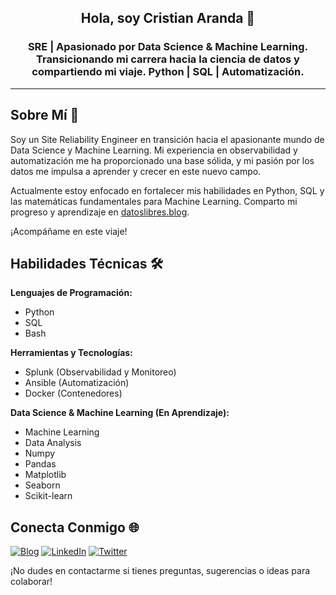 <h2 align="center">
Hola, soy Cristian Aranda 👋
</h2>

<h3 align="center">
SRE | Apasionado por Data Science & Machine Learning. Transicionando mi carrera hacia la ciencia de datos y compartiendo mi viaje. Python | SQL | Automatización.
</h3>

---

## Sobre Mí 👋

Soy un Site Reliability Engineer en transición hacia el apasionante mundo de Data Science y Machine Learning. Mi experiencia en observabilidad y automatización me ha proporcionado una base sólida, y mi pasión por los datos me impulsa a aprender y crecer en este nuevo campo.

Actualmente estoy enfocado en fortalecer mis habilidades en Python, SQL y las matemáticas fundamentales para Machine Learning.  Comparto mi progreso y aprendizaje en [datoslibres.blog](https://datoslibres.blog).

¡Acompáñame en este viaje!


## Habilidades Técnicas 🛠️

**Lenguajes de Programación:**
*   Python
*   SQL
*   Bash

**Herramientas y Tecnologías:**
*   Splunk (Observabilidad y Monitoreo)
*   Ansible (Automatización)
*   Docker (Contenedores)

**Data Science & Machine Learning (En Aprendizaje):**
*   Machine Learning
*   Data Analysis
*   Numpy 
*   Pandas
*   Matplotlib
*   Seaborn
*   Scikit-learn

## Conecta Conmigo 🌐

[![Blog](https://img.shields.io/badge/Blog-datoslibres.blog-orange?style=for-the-badge)](https://datoslibres.blog)
[![LinkedIn](https://img.shields.io/badge/LinkedIn-blue?style=for-the-badge&logo=linkedin&logoColor=white)](#)
[![Twitter](https://img.shields.io/badge/Twitter-blue?style=for-the-badge&logo=twitter&logoColor=white)](#)

¡No dudes en contactarme si tienes preguntas, sugerencias o ideas para colaborar!

